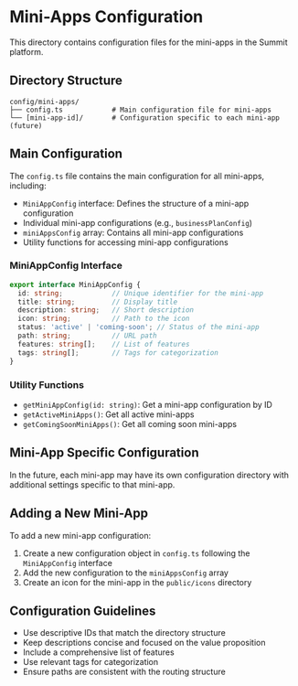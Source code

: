 # Mini-Apps Configuration

This directory contains configuration files for the mini-apps in the Summit platform.

## Directory Structure

```
config/mini-apps/
├── config.ts            # Main configuration file for mini-apps
└── [mini-app-id]/       # Configuration specific to each mini-app (future)
```

## Main Configuration

The `config.ts` file contains the main configuration for all mini-apps, including:

- `MiniAppConfig` interface: Defines the structure of a mini-app configuration
- Individual mini-app configurations (e.g., `businessPlanConfig`)
- `miniAppsConfig` array: Contains all mini-app configurations
- Utility functions for accessing mini-app configurations

### MiniAppConfig Interface

```typescript
export interface MiniAppConfig {
  id: string;            // Unique identifier for the mini-app
  title: string;         // Display title
  description: string;   // Short description
  icon: string;          // Path to the icon
  status: 'active' | 'coming-soon'; // Status of the mini-app
  path: string;          // URL path
  features: string[];    // List of features
  tags: string[];        // Tags for categorization
}
```

### Utility Functions

- `getMiniAppConfig(id: string)`: Get a mini-app configuration by ID
- `getActiveMiniApps()`: Get all active mini-apps
- `getComingSoonMiniApps()`: Get all coming soon mini-apps

## Mini-App Specific Configuration

In the future, each mini-app may have its own configuration directory with additional settings specific to that mini-app.

## Adding a New Mini-App

To add a new mini-app configuration:

1. Create a new configuration object in `config.ts` following the `MiniAppConfig` interface
2. Add the new configuration to the `miniAppsConfig` array
3. Create an icon for the mini-app in the `public/icons` directory

## Configuration Guidelines

- Use descriptive IDs that match the directory structure
- Keep descriptions concise and focused on the value proposition
- Include a comprehensive list of features
- Use relevant tags for categorization
- Ensure paths are consistent with the routing structure 